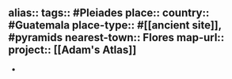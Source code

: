 alias::
tags:: #Pleiades 
place::
country:: #Guatemala 
place-type:: #[[ancient site]], #pyramids 
nearest-town:: Flores
map-url::
project:: [[Adam's Atlas]]
-
-